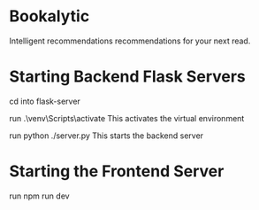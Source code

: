 # Bookalytic
Intelligent recommendations recommendations for your next read.


# Starting Backend Flask Servers
cd into flask-server

run .\venv\Scripts\activate
This activates the virtual environment

run python ./server.py
This starts the backend server

# Starting the Frontend Server

run npm run dev
